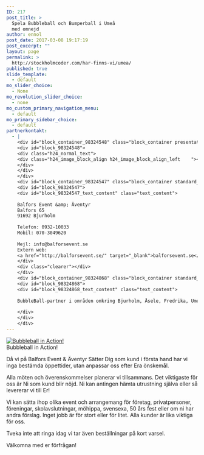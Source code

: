 ```yaml
---
ID: 217
post_title: >
  Spela Bubbleball och Bumperball i Umeå
  med omnejd
author: ennol
post_date: 2017-03-08 19:17:19
post_excerpt: ""
layout: page
permalink: >
  http://stockholmcoder.com/har-finns-vi/umea/
published: true
slide_template:
  - default
mo_slider_choice:
  - None
mo_revolution_slider_choice:
  - none
mo_custom_primary_navigation_menu:
  - default
mo_primary_sidebar_choice:
  - default
partnerkontakt:
  - |
    <div id="block_container_98324548" class="block_container presentation_image_block">
    <div id="block_98324548">
    <div class="h24_normal_text">
    <div class="h24_image_block_align h24_image_block_align_left    "><img id="block_img_98324548" class="presentation_image_block_image" title="" src="http://h24-original.s3.amazonaws.com/183390/21258437-4FIbq.png" alt="" /></div>
    </div>
    </div>
    </div>
    <div id="block_container_98324547" class="block_container standard_text_block text_block">
    <div id="block_98324547">
    <div id="block_98324547_text_content" class="text_content">
    
    Balfors Event &amp; Äventyr
    Balfors 65
    91692 Bjurholm
    
    Telefon: 0932-10033
    Mobil: 070-3049620
    
    Mejl: info@balforsevent.se
    Extern web:
    <a href="http://balforsevent.se/" target="_blank">balforsevent.se</a></div>
    </div>
    <div class="clearer"></div>
    </div>
    <div id="block_container_98324868" class="block_container standard_text_block text_block">
    <div id="block_98324868">
    <div id="block_98324868_text_content" class="text_content">
    
    BubbleBall-partner i områden omkring Bjurholm, Åsele, Fredrika, Umeå, Örnsköldsvik, Kramfors, Härnösand, Sollefteå, Holmsund, Skellefteå och Lycksele m.fl.
    
    </div>
    </div>
    </div>
---
```

<div id="block_container_98324549" class="block_container presentation_image_block">
<div id="block_98324549">
<div class="h24_normal_text">
<div class="h24_image_block_align h24_image_block_align_left     h24_image_custom_height"><a class="h24-js-iv" title="Bubbleball in Action!" href="http://dst15js82dk7j.cloudfront.net/183390/60566218-AFXTC.jpg?name=Bubbleball_in_Action%21.jpg"><img id="block_img_98324549" class="presentation_image_block_image" title="Bubbleball in Action!" src="http://h24-original.s3.amazonaws.com/183390/21258423-a74YI.jpg" alt="Bubbleball in Action!" /></a></div>
<span id="block_text_98324549" class="h24_caption h24_image_block_align_left">Bubbleball in Action!</span></div>
</div>
</div>
<div id="block_container_98324545" class="block_container standard_text_block text_block">
<div id="block_98324545">
<div id="block_98324545_text_content" class="text_content">

Då vi på Balfors Event &amp; Äventyr Sätter Dig som kund i första hand har vi inga bestämda öppettider, utan anpassar oss efter Era önskemål.

Alla möten och överenskommelser planerar vi tillsammans. Det viktigaste för oss är Ni som kund blir nöjd. Ni kan antingen hämta utrustning själva eller så levererar vi till Er!

Vi kan sätta ihop olika event och arrangemang för företag, privatpersoner, föreningar, skolavslutningar, möhippa, svensexa, 50 års fest eller om ni har andra förslag. Inget jobb är för stort eller för litet. Alla kunder är lika viktiga för oss.

Tveka inte att ringa idag vi tar även beställningar på kort varsel.

Välkomna med er förfrågan!

</div>
</div>
</div>